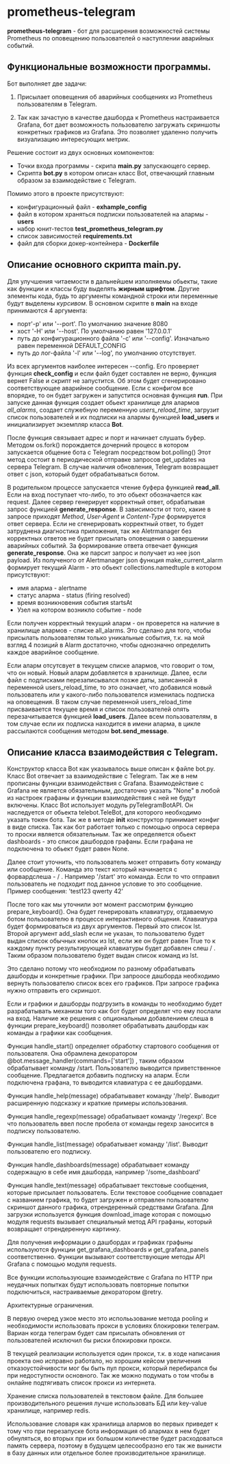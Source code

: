 # prometheus-telegram

**prometheus-telegram** - бот для расширения возможностей системы Prometheus по оповещению пользователей о наступлении аварийных событий.


## Функциональные возможности программы.

Бот выполняет две задачи:

1. Присылает оповещения об аварийных сообщениях из Prometheus пользователям в Telegram. 

2. Так как зачастую в качестве дашборда к Prometheus настраивается Grafana, 
бот дает возможность пользователю загружать скриншоты конкретных графиков из Grafana. 
Это позволяет удаленно получить визуализацию интересующих метрик.

Решение состоит из двух основных компонентов:
 - Точки входа программы - скрипа **main.py** запускающего сервер.
 - Скрипта **bot.py** в котором описан класс Bot, отвечающий главным образом за взаимодействие с Telegram.


Помимо этого в проекте присутствуют: 

 - конфигурационный файл - **exhample_config**
 - файл в котором храняться подписки пользователей на алармы - **users**
 - набор юнит-тестов **test_prometheus_telegram.py**
 - список зависимостей **requirements.txt**
 - файл для сборки докер-контейнера - **Dockerfile**



## Описание основного скрипта main.py.

Для улучшения читаемости в дальнейшем изполняемы обьекты, такие как функции и классы буду выделять **жирным шрифтом**. Другие элементы кода, будь то аргументы командной строки или переменные будут выделены *курсивом*.
В основном скрипте в __main__ на входе принимаются 4 аргумента:

 - порт'-p' или '--port'. По умолчанию значение 8080
 - хост '-H' или '--host'. По умолчанию равен '127.0.0.1'
 - путь до конфигурационного файла '-c' или '--config'. Изначально равен переменной DEFAULT_CONFIG
 - путь до лог-файла '-l' или '--log', по умолчанию отсутствует.

Из всех аргументов наиболее интересен --config. Его проверяет функция **check_config** и если файл будет составлен не верно, 
функция вернет False и скрипт не запустится. Об этом будет сгенерировано соответствующее аварийное сообщение.
Если с конфигом все впорядке, то он будет загружен и запустится основная функция **run**.
При запуске данная функция создает обьект хранилище для алармов *all_alarms*, создает служебную переменную *users_reload_time*, загрузит список пользователей и их подписки на алармы функцией **load_users** и инициализирует экземпляр класса **Bot**.

После функция связывает адрес и порт и начинает слушать буфер.
Методом os.fork() порождается дочерний процесс в котором запускается общение бота с Telegram посредством bot.polling()
Этот метод состоит в периодической отправке запросов get_updates на сервера Telegram. В случае наличия обновления, Telegram возвращает
ответ с json, который будет обрабатываться ботом.

В родительком процессе запускается чтение буфера функцией **read_all**. Если на вход поступает что-либо, то это обьект обозначается как request.
Далее сервер генерирует корректный ответ, обрабатывая запрос функцией **generate_response**.
В зависимости от того, какие в запросе приходят *Method*, *User-Agent* и *Content-Type* формируется ответ сервера. Если не сгенерировать корректный ответ, то будет затруднена диагностика приложения, так же Aletrmanager без корректных ответов не будет присылать оповещения о завершении аварийных событий.
За формирование ответа отвечает функция **generate_response**. Она же парсит запрос и получает из нее json payload.
Из полученого от Alertmanager json функция make_current_alarm формирует текущий Alarm - это обьект collections.namedtuple в
котором присутствуют:
 - имя аларма - alertname 
 - статус аларма - status (firing resolved) 
 - время возникновения события startsAt 
 - Узел на котором возникло событие - node

Если получен корректный текущий аларм - он проверется на наличие в хранилище алармов - списке all_alarms. Это сделано для того, чтобы 
присылать пользователям только уникальные события, т.к. на мой взгляд 4 позиций в Alarm достаточно, чтобы однозначно определить каждое аварийное сообщение.

Если аларм отсутсвует в текущем списке алармов, что говорит о том, что он новый. Новый аларм добавляется в хранилище. 
Далее, если файл с подписками перезаписывался позже даты, записанной в переменной users_reload_time, то это означает, что добавился новый пользователь или у какого-либо пользователся изменилась подписка на оповещения.
В таком случае переменной users_reload_time присваивается текущее время и список пользователей опять перезачитывается функцией **load_users**.
Далее всем пользователям, в том случае если их подписка находится в имени аларма, в цикле рассылаются сообщения методом **bot.send_message**.



## Описание класса взаимодействия с Telegram.

Конструктор класса Bot как указывалось выше описан к файле bot.py.
Класс Bot отвечает за взаимодействие с Telegram. Так же в нем прописаны функции взаимодействия с Grafana.
Взаимодействие с Grafana не является обязательным, достаточно указать "None" в любой из настроек графаны и функции взаимодействия с ней не будут включены.
Класс Bot использует модуль pyTelegramBotAPI. Он наследуется от обьекта telebot.TeleBot, для которого необходимо указать токен бота.
Так же в методе __init__ конструктор принимает конфиг в виде списка.
Так как бот работает только с помощью опроса сервера то проски является обязательным.
Так же определяется обьект dashboards - это список дашбордов графаны. Если графана не подключена то обьект будет равен None.



Далее стоит уточнить, что пользователь может отправить боту команду или сообщение. Команда это текст который начинается с форвардслеша - / . Например '/start' это команда. Если то что отправил пользователь не подходит под данное условие то это сообщение. Пример сообщения: 'test123 qwerty 42'

После того как мы уточнили эот момент рассмотрим функцию prepare_keyboard(). Она будет генерировать клавиатуру, отдаваемую ботом пользователю в процессе интерактивного общения. Клавиатура будет формироваться из двух аргументов. Первый это список lst. Второй аргумент add_slash если не указан, то пользователю будет выдан список обычных кнопок из lst, если же он будет равен True то к каждому пункту результирующей клавиатуры будет добавлен слеш / . Таким образом пользователю будет выдан список команд из lst. 

Это сделано потому что необходиом по разному обрабатывать дашборды и конкретные графики. При запроосе дашборда необходимо вернуть пользователю список всех его графиков. При запросе графика нужно отправить его скриншот.

Если и графики и дашборды подгрузить в команды то необходимо будет разрабатывать механизм того как бот будет определят что ему послали на вход. Наличие же решения с опциональным добавлением слеша в функции prepare_keyboard() позволяет обрабатывать дашборды как команды а графики как сообщения.


Функция handle_start() определяет обработку стартового сообщения от пользователя. Она обрамлена декоратором @bot.message_handler(commands=['start']) , таким образом обрабатывает команду /start.
Пользователю выводится приветственное сообщение. Предлагается добавить подписку на аларм. Если подключена графана, то выводится клавиатура с ее дашбордами. 


Функция handle_help(message) обрабатывавет команду '/help'. Выводит расширенную подсказку и краткие примеры использования.

Функция handle_regexp(message) обрабатывает команду '/regexp'. Все что пользователь ввел после пробела от команды regexp заносится в подписку пользователю.

Функция handle_list(message) обрабатывает команду '/list'. Выводит пользователю его подписку.

Функция handle_dashboards(message) обрабатывает команду содержащую в себе имя дашборда, например '/some_dashboard'

Функция handle_text(message) обрабатывает текстовые сообщения, которые присылает пользователь. Если текстовое сообщение совпадает с названием графика, то будет загружен и отправлен пользователю скриншот данного графика, отрендеренный средствами Grafana. Для загрузки используется функция download_image которая с помощью модуля requests вызывает специальный метод API графаны, который возвращает отрендеренную картинку.

Для получения информации о дашбордах и графиках графыны используются функции get_grafana_dashboards и get_grafana_panels соответственно. Функции вызывают соответствующие методы API Grafana с помощью модуля requests. 

Все функции исполььзующие взаимодействие с Grafana по HTTP при неудачных попытках будут использовать повторные попытки подключиться, настраиваемые декоратором @retry.

Архитектурные ограничения.

В первую очеред узкое место это исполььзование метода pooling и необходимости использовать прокси в условиях блокировки телеграм. Вариан когда телеграм будет сам присылать обновления от пользователей исключил бы риски блокировки прокси.

В текущей реализации используется один прокси, т.к. в ходе написания проекта оно исправно работало, но хорошим кейсом увеличения отказоустойчивости мог бы быть пул прокси, который перебирался бы при недоступности основного. Так же можно подумать о том чтобы в  онлайне подтягивать список прокси из интернета.

Хранение списка пользователей в текстовом файле. Для большее производительного решения лучше использовать БД или key-value хранилище, например redis.

Использование словаря как хранилища алармов во первых приведет к тому что при перезапуске бота информация об алармах в нем будет обнуляться, во вторых при их большом количестве будет расходоваться память сервера, поэтому в будущем целесообразно его так же вынисти в базу данных или отдельное более производительное хранилище.

